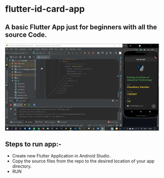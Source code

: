 # flutter-id-card-app
## A basic Flutter App just for beginners with all the source Code.
<img src="https://github.com/hamdan-codes/flutter-id-card-app/blob/main/ss.png?raw=true" width="800px">

## Steps to run app:- 
- Create new Flutter Application in Android Studio.
- Copy the source files from the repo to the desired location of your app directory.
- RUN
